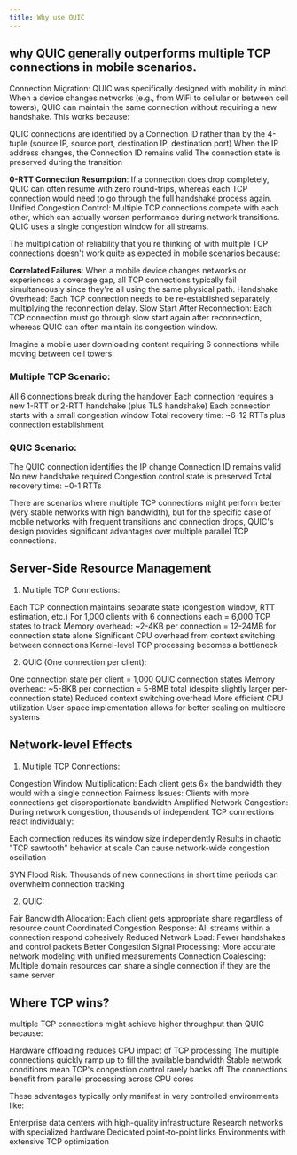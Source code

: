 ```yaml
---
title: Why use QUIC
---
```



## why QUIC generally outperforms multiple TCP connections in mobile scenarios.
Connection Migration: QUIC was specifically designed with mobility in mind. When a device changes networks (e.g., from WiFi to cellular or between cell towers), QUIC can maintain the same connection without requiring a new handshake. This works because:

QUIC connections are identified by a Connection ID rather than by the 4-tuple (source IP, source port, destination IP, destination port)
When the IP address changes, the Connection ID remains valid
The connection state is preserved during the transition


**0-RTT Connection Resumption**: If a connection does drop completely, QUIC can often resume with zero round-trips, whereas each TCP connection would need to go through the full handshake process again.
Unified Congestion Control: Multiple TCP connections compete with each other, which can actually worsen performance during network transitions. QUIC uses a single congestion window for all streams.

The multiplication of reliability that you're thinking of with multiple TCP connections doesn't work quite as expected in mobile scenarios because:

**Correlated Failures**: When a mobile device changes networks or experiences a coverage gap, all TCP connections typically fail simultaneously since they're all using the same physical path.
Handshake Overhead: Each TCP connection needs to be re-established separately, multiplying the reconnection delay.
Slow Start After Reconnection: Each TCP connection must go through slow start again after reconnection, whereas QUIC can often maintain its congestion window.

Imagine a mobile user downloading content requiring 6 connections while moving between cell towers:

### Multiple TCP Scenario:

All 6 connections break during the handover
Each connection requires a new 1-RTT or 2-RTT handshake (plus TLS handshake)
Each connection starts with a small congestion window
Total recovery time: ~6-12 RTTs plus connection establishment

### QUIC Scenario:

The QUIC connection identifies the IP change
Connection ID remains valid
No new handshake required
Congestion control state is preserved
Total recovery time: ~0-1 RTTs

There are scenarios where multiple TCP connections might perform better (very stable networks with high bandwidth), but for the specific case of mobile networks with frequent transitions and connection drops, QUIC's design provides significant advantages over multiple parallel TCP connections.

## Server-Side Resource Management
1. Multiple TCP Connections:

Each TCP connection maintains separate state (congestion window, RTT estimation, etc.)
For 1,000 clients with 6 connections each = 6,000 TCP states to track
Memory overhead: ~2-4KB per connection = 12-24MB for connection state alone
Significant CPU overhead from context switching between connections
Kernel-level TCP processing becomes a bottleneck

2. QUIC (One connection per client):

One connection state per client = 1,000 QUIC connection states
Memory overhead: ~5-8KB per connection = 5-8MB total (despite slightly larger per-connection state)
Reduced context switching overhead
More efficient CPU utilization
User-space implementation allows for better scaling on multicore systems

## Network-level Effects
1. Multiple TCP Connections:

Congestion Window Multiplication: Each client gets 6× the bandwidth they would with a single connection
Fairness Issues: Clients with more connections get disproportionate bandwidth
Amplified Network Congestion: During network congestion, thousands of independent TCP connections react individually:

Each connection reduces its window size independently
Results in chaotic "TCP sawtooth" behavior at scale
Can cause network-wide congestion oscillation


SYN Flood Risk: Thousands of new connections in short time periods can overwhelm connection tracking

2. QUIC:

Fair Bandwidth Allocation: Each client gets appropriate share regardless of resource count
Coordinated Congestion Response: All streams within a connection respond cohesively
Reduced Network Load: Fewer handshakes and control packets
Better Congestion Signal Processing: More accurate network modeling with unified measurements
Connection Coalescing: Multiple domain resources can share a single connection if they are the same server


## Where TCP wins?
multiple TCP connections might achieve higher throughput than QUIC because:

Hardware offloading reduces CPU impact of TCP processing
The multiple connections quickly ramp up to fill the available bandwidth
Stable network conditions mean TCP's congestion control rarely backs off
The connections benefit from parallel processing across CPU cores

These advantages typically only manifest in very controlled environments like:

Enterprise data centers with high-quality infrastructure
Research networks with specialized hardware
Dedicated point-to-point links
Environments with extensive TCP optimization
